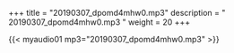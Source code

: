 +++
title = "20190307_dpomd4mhw0.mp3"
description = " 20190307_dpomd4mhw0.mp3 "
weight = 20
+++

{{< myaudio01 mp3="20190307_dpomd4mhw0.mp3" >}}

